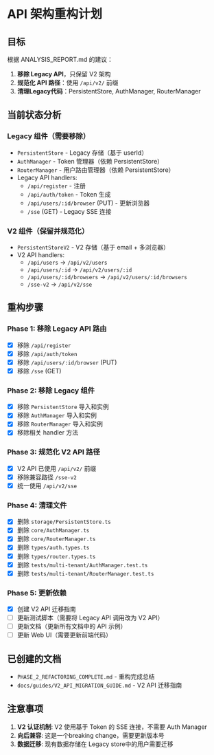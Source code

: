 # API 架构重构计划

## 目标
根据 ANALYSIS_REPORT.md 的建议：
1. **移除 Legacy API**，只保留 V2 架构
2. **规范化 API 路径**：使用 `/api/v2/` 前缀
3. **清理Legacy代码**：PersistentStore, AuthManager, RouterManager

## 当前状态分析

### Legacy 组件（需要移除）
- `PersistentStore` - Legacy 存储（基于 userId）
- `AuthManager` - Token 管理器（依赖 PersistentStore）
- `RouterManager` - 用户路由管理器（依赖 PersistentStore）
- Legacy API handlers:
  - `/api/register` - 注册
  - `/api/auth/token` - Token 生成
  - `/api/users/:id/browser` (PUT) - 更新浏览器
  - `/sse` (GET) - Legacy SSE 连接

### V2 组件（保留并规范化）
- `PersistentStoreV2` - V2 存储（基于 email + 多浏览器）
- V2 API handlers:
  - `/api/users` → `/api/v2/users`
  - `/api/users/:id` → `/api/v2/users/:id`
  - `/api/users/:id/browsers` → `/api/v2/users/:id/browsers`
  - `/sse-v2` → `/api/v2/sse`

## 重构步骤

### Phase 1: 移除 Legacy API 路由
- [x] 移除 `/api/register`
- [x] 移除 `/api/auth/token`
- [x] 移除 `/api/users/:id/browser` (PUT)
- [x] 移除 `/sse` (GET)

### Phase 2: 移除 Legacy 组件
- [x] 移除 `PersistentStore` 导入和实例
- [x] 移除 `AuthManager` 导入和实例
- [x] 移除 `RouterManager` 导入和实例
- [x] 移除相关 handler 方法

### Phase 3: 规范化 V2 API 路径
- [x] V2 API 已使用 `/api/v2/` 前缀
- [x] 移除兼容路径 `/sse-v2`
- [x] 统一使用 `/api/v2/sse`

### Phase 4: 清理文件
- [x] 删除 `storage/PersistentStore.ts`
- [x] 删除 `core/AuthManager.ts`
- [x] 删除 `core/RouterManager.ts`
- [x] 删除 `types/auth.types.ts`
- [x] 删除 `types/router.types.ts`
- [x] 删除 `tests/multi-tenant/AuthManager.test.ts`
- [x] 删除 `tests/multi-tenant/RouterManager.test.ts`

### Phase 5: 更新依赖
- [x] 创建 V2 API 迁移指南
- [ ] 更新测试脚本（需要将 Legacy API 调用改为 V2 API）
- [ ] 更新文档（更新所有文档中的 API 示例）
- [ ] 更新 Web UI（需要更新前端代码）

## 已创建的文档
- `PHASE_2_REFACTORING_COMPLETE.md` - 重构完成总结
- `docs/guides/V2_API_MIGRATION_GUIDE.md` - V2 API 迁移指南

## 注意事项

1. **V2 认证机制**: V2 使用基于 Token 的 SSE 连接，不需要 Auth Manager
2. **向后兼容**: 这是一个breaking change，需要更新版本号
3. **数据迁移**: 现有数据存储在 Legacy store中的用户需要迁移
